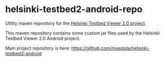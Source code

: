 helsinki-testbed2-android-repo
==============================

Utility maven repository for the [Helsinki Testbed Viewer 2.0 project](https://github.com/mvestola/helsinki-testbed2-android).

This maven repository contains some custom jar files used by the Helsinki Testbed Viewer 2.0 Android project.

Main project repository is here: https://github.com/mvestola/helsinki-testbed2-android
